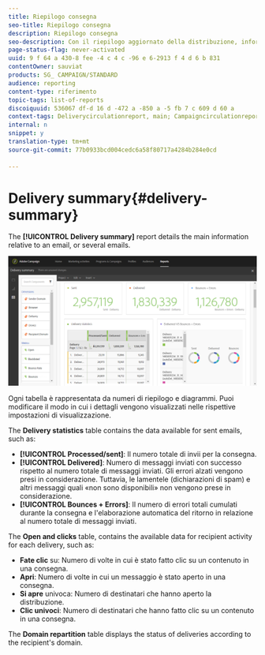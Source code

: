 ```yaml
---
title: Riepilogo consegna
seo-title: Riepilogo consegna
description: Riepilogo consegna
seo-description: Con il riepilogo aggiornato della distribuzione, informazioni sulle statistiche sulle consegne, ad esempio numero di mandate, bounce e aperture.
page-status-flag: never-activated
uuid: 9 f 64 a 430-8 fee -4 c 4 c -96 e 6-2913 f 4 d 6 b 831
contentOwner: sauviat
products: SG_ CAMPAIGN/STANDARD
audience: reporting
content-type: riferimento
topic-tags: list-of-reports
discoiquuid: 536067 df-d 16 d -472 a -850 a -5 fb 7 c 609 d 60 a
context-tags: Deliverycirculationreport, main; Campaigncirculationreport, main; Programcirculationreport, main
internal: n
snippet: y
translation-type: tm+mt
source-git-commit: 77b0933bcd004cedc6a58f80717a4284b284e0cd

---
```



# Delivery summary{#delivery-summary}

The **[!UICONTROL Delivery summary]** report details the main information relative to an email, or several emails.

![](assets/campaign_reports_1.png)

Ogni tabella è rappresentata da numeri di riepilogo e diagrammi. Puoi modificare il modo in cui i dettagli vengono visualizzati nelle rispettive impostazioni di visualizzazione.

The **Delivery statistics** table contains the data available for sent emails, such as:

* **[!UICONTROL Processed/sent]**: Il numero totale di invii per la consegna.
* **[!UICONTROL Delivered]**: Numero di messaggi inviati con successo rispetto al numero totale di messaggi inviati. Gli errori alzati vengono presi in considerazione. Tuttavia, le lamentele (dichiarazioni di spam) e altri messaggi quali «non sono disponibili» non vengono prese in considerazione.
* **[!UICONTROL Bounces + Errors]**: Il numero di errori totali cumulati durante la consegna e l'elaborazione automatica del ritorno in relazione al numero totale di messaggi inviati.

The **Open and clicks** table, contains the available data for recipient activity for each delivery, such as:

* **Fate clic** su: Numero di volte in cui è stato fatto clic su un contenuto in una consegna.
* **Apri**: Numero di volte in cui un messaggio è stato aperto in una consegna.
* **Si apre** univoca: Numero di destinatari che hanno aperto la distribuzione.
* **Clic univoci**: Numero di destinatari che hanno fatto clic su un contenuto in una consegna.

The **Domain repartition** table displays the status of deliveries according to the recipient's domain.
